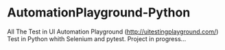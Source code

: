 # AutomationPlayground-Python
All The Test in UI Automation Playground (http://uitestingplayground.com/) Test in Python whith Selenium and pytest.
Project in progress... 
